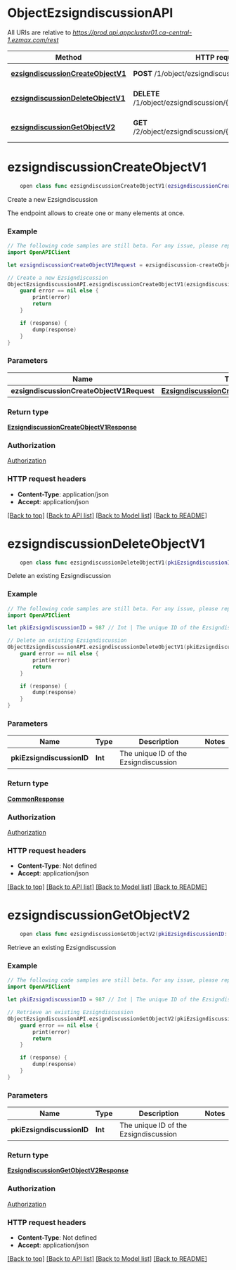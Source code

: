 # ObjectEzsigndiscussionAPI

All URIs are relative to *https://prod.api.appcluster01.ca-central-1.ezmax.com/rest*

Method | HTTP request | Description
------------- | ------------- | -------------
[**ezsigndiscussionCreateObjectV1**](ObjectEzsigndiscussionAPI.md#ezsigndiscussioncreateobjectv1) | **POST** /1/object/ezsigndiscussion | Create a new Ezsigndiscussion
[**ezsigndiscussionDeleteObjectV1**](ObjectEzsigndiscussionAPI.md#ezsigndiscussiondeleteobjectv1) | **DELETE** /1/object/ezsigndiscussion/{pkiEzsigndiscussionID} | Delete an existing Ezsigndiscussion
[**ezsigndiscussionGetObjectV2**](ObjectEzsigndiscussionAPI.md#ezsigndiscussiongetobjectv2) | **GET** /2/object/ezsigndiscussion/{pkiEzsigndiscussionID} | Retrieve an existing Ezsigndiscussion


# **ezsigndiscussionCreateObjectV1**
```swift
    open class func ezsigndiscussionCreateObjectV1(ezsigndiscussionCreateObjectV1Request: EzsigndiscussionCreateObjectV1Request, completion: @escaping (_ data: EzsigndiscussionCreateObjectV1Response?, _ error: Error?) -> Void)
```

Create a new Ezsigndiscussion

The endpoint allows to create one or many elements at once.

### Example
```swift
// The following code samples are still beta. For any issue, please report via http://github.com/OpenAPITools/openapi-generator/issues/new
import OpenAPIClient

let ezsigndiscussionCreateObjectV1Request = ezsigndiscussion-createObject-v1-Request(aObjEzsigndiscussion: [ezsigndiscussion-RequestCompound(pkiEzsigndiscussionID: 123, fkiEzsigndocumentID: 123, iEzsigndiscussionPagenumber: 123, iEzsigndiscussionX: 123, iEzsigndiscussionY: 123, objDiscussion: discussion-Request(pkiDiscussionID: 123, sDiscussionDescription: "sDiscussionDescription_example", bDiscussionClosed: true))]) // EzsigndiscussionCreateObjectV1Request | 

// Create a new Ezsigndiscussion
ObjectEzsigndiscussionAPI.ezsigndiscussionCreateObjectV1(ezsigndiscussionCreateObjectV1Request: ezsigndiscussionCreateObjectV1Request) { (response, error) in
    guard error == nil else {
        print(error)
        return
    }

    if (response) {
        dump(response)
    }
}
```

### Parameters

Name | Type | Description  | Notes
------------- | ------------- | ------------- | -------------
 **ezsigndiscussionCreateObjectV1Request** | [**EzsigndiscussionCreateObjectV1Request**](EzsigndiscussionCreateObjectV1Request.md) |  | 

### Return type

[**EzsigndiscussionCreateObjectV1Response**](EzsigndiscussionCreateObjectV1Response.md)

### Authorization

[Authorization](../README.md#Authorization)

### HTTP request headers

 - **Content-Type**: application/json
 - **Accept**: application/json

[[Back to top]](#) [[Back to API list]](../README.md#documentation-for-api-endpoints) [[Back to Model list]](../README.md#documentation-for-models) [[Back to README]](../README.md)

# **ezsigndiscussionDeleteObjectV1**
```swift
    open class func ezsigndiscussionDeleteObjectV1(pkiEzsigndiscussionID: Int, completion: @escaping (_ data: CommonResponse?, _ error: Error?) -> Void)
```

Delete an existing Ezsigndiscussion



### Example
```swift
// The following code samples are still beta. For any issue, please report via http://github.com/OpenAPITools/openapi-generator/issues/new
import OpenAPIClient

let pkiEzsigndiscussionID = 987 // Int | The unique ID of the Ezsigndiscussion

// Delete an existing Ezsigndiscussion
ObjectEzsigndiscussionAPI.ezsigndiscussionDeleteObjectV1(pkiEzsigndiscussionID: pkiEzsigndiscussionID) { (response, error) in
    guard error == nil else {
        print(error)
        return
    }

    if (response) {
        dump(response)
    }
}
```

### Parameters

Name | Type | Description  | Notes
------------- | ------------- | ------------- | -------------
 **pkiEzsigndiscussionID** | **Int** | The unique ID of the Ezsigndiscussion | 

### Return type

[**CommonResponse**](CommonResponse.md)

### Authorization

[Authorization](../README.md#Authorization)

### HTTP request headers

 - **Content-Type**: Not defined
 - **Accept**: application/json

[[Back to top]](#) [[Back to API list]](../README.md#documentation-for-api-endpoints) [[Back to Model list]](../README.md#documentation-for-models) [[Back to README]](../README.md)

# **ezsigndiscussionGetObjectV2**
```swift
    open class func ezsigndiscussionGetObjectV2(pkiEzsigndiscussionID: Int, completion: @escaping (_ data: EzsigndiscussionGetObjectV2Response?, _ error: Error?) -> Void)
```

Retrieve an existing Ezsigndiscussion



### Example
```swift
// The following code samples are still beta. For any issue, please report via http://github.com/OpenAPITools/openapi-generator/issues/new
import OpenAPIClient

let pkiEzsigndiscussionID = 987 // Int | The unique ID of the Ezsigndiscussion

// Retrieve an existing Ezsigndiscussion
ObjectEzsigndiscussionAPI.ezsigndiscussionGetObjectV2(pkiEzsigndiscussionID: pkiEzsigndiscussionID) { (response, error) in
    guard error == nil else {
        print(error)
        return
    }

    if (response) {
        dump(response)
    }
}
```

### Parameters

Name | Type | Description  | Notes
------------- | ------------- | ------------- | -------------
 **pkiEzsigndiscussionID** | **Int** | The unique ID of the Ezsigndiscussion | 

### Return type

[**EzsigndiscussionGetObjectV2Response**](EzsigndiscussionGetObjectV2Response.md)

### Authorization

[Authorization](../README.md#Authorization)

### HTTP request headers

 - **Content-Type**: Not defined
 - **Accept**: application/json

[[Back to top]](#) [[Back to API list]](../README.md#documentation-for-api-endpoints) [[Back to Model list]](../README.md#documentation-for-models) [[Back to README]](../README.md)

